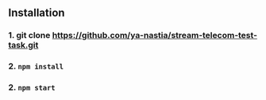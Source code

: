 ## Installation
### 1. git clone https://github.com/ya-nastia/stream-telecom-test-task.git
### 2. `npm install`
### 2. `npm start`